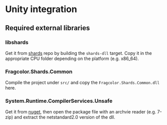 ﻿# Unity integration

## Required external libraries

### libshards

Get it from [shards](https://github.com/fragcolor-xyz/shards) repo by building the `shards-dll` target.
Copy it in the appropriate CPU folder depending on the platform (e.g. x86_64).

### Fragcolor.Shards.Common

Compile the project under `src/` and copy the `Fragcolor.Shards.Common.dll` here.

### System.Runtime.CompilerServices.Unsafe

Get it from [nuget](https://www.nuget.org/packages/System.Runtime.CompilerServices.Unsafe/), then open the package file with an archvie reader (e.g. 7-zip) and extract the netstandard2.0 version of the dll.
